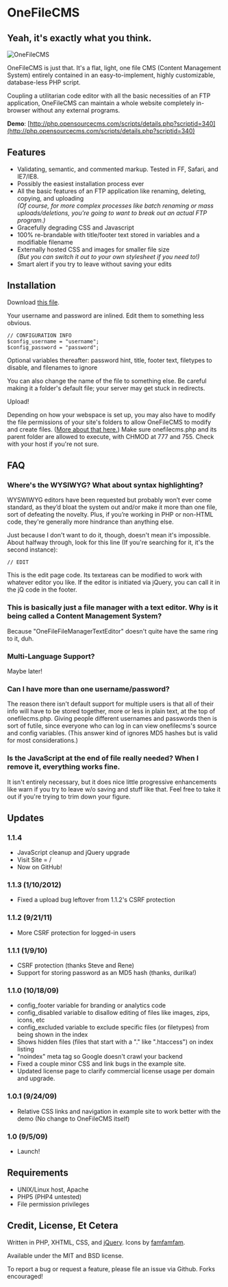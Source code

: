 # OneFileCMS

## Yeah, it's exactly what you think.

![OneFileCMS](http://onefilecms.com/images/screenshots/branded_index.jpg)

OneFileCMS is just that. It's a flat, light, one file CMS (Content Management System) entirely contained in an easy-to-implement, highly customizable, database-less PHP script.

Coupling a utilitarian code editor with all the basic necessities of an FTP application, OneFileCMS can maintain a whole website completely in-browser without any external programs.

**Demo**: [http://php.opensourcecms.com/scripts/details.php?scriptid=340](http://php.opensourcecms.com/scripts/details.php?scriptid=340)

## Features
 
- Validating, semantic, and commented markup. Tested in FF, Safari, and IE7/IE8.
- Possibly the easiest installation process ever
- All the basic features of an FTP application like renaming, deleting, copying, and uploading<br />
  _(Of course, for more complex processes like batch renaming or mass uploads/deletions, you're going to want to break out an actual FTP program.)_
- Gracefully degrading CSS and Javascript
- 100% re-brandable with title/footer text stored in variables and a modifiable filename
- Externally hosted CSS and images for smaller file size<br />
  _(But you can switch it out to your own stylesheet if you need to!)_
- Smart alert if you try to leave without saving your edits

## Installation

Download [this file](https://raw.github.com/rocktronica/OneFileCMS/master/onefilecms.php).

Your username and password are inlined. Edit them to something less obvious.

    // CONFIGURATION INFO
    $config_username = "username";
    $config_password = "password";

Optional variables thereafter: password hint, title, footer text, filetypes to disable, and filenames to ignore

You can also change the name of the file to something else. Be careful making it a folder's default file; your server may get stuck in redirects.

Upload!

Depending on how your webspace is set up, you may also have to modify the file permissions of your site's folders to allow OneFileCMS to modify and create files. ([More about that here.](http://catcode.com/teachmod/)) Make sure onefilecms.php and its parent folder are allowed to execute, with CHMOD at 777 and 755. Check with your host if you're not sure.

## FAQ

### Where's the WYSIWYG? What about syntax highlighting?

WYSWIWYG editors have been requested but probably won’t ever come standard, as they’d bloat the system out and/or make it more than one file, sort of defeating the novelty. Plus, if you’re working in PHP or non-HTML code, they're generally more hindrance than anything else.

Just because I don't want to do it, though, doesn't mean it's impossible. About halfway through, look for this line (If you're searching for it, it's the second instance):

    // EDIT

This is the edit page code. Its textareas can be modified to work with whatever editor you like. If the editor is initiated via jQuery, you can call it in the jQ code in the footer.

### This is basically just a file manager with a text editor. Why is it being called a Content Management System?

Because "OneFileFileManagerTextEditor" doesn't quite have the same ring to it, duh.

### Multi-Language Support?

Maybe later!

### Can I have more than one username/password?

The reason there isn't default support for multiple users is that all of their info will have to be stored together, more or less in plain text, at the top of onefilecms.php. Giving people different usernames and passwords then is sort of futile, since everyone who can log in can view onefilecms's source and config variables. (This answer kind of ignores MD5 hashes but is valid for most considerations.)

### Is the JavaScript at the end of file really needed? When I remove it, everything works fine.

It isn't entirely necessary, but it does nice little progressive enhancements like warn if you try to leave w/o saving and stuff like that. Feel free to take it out if you're trying to trim down your figure.

## Updates

### 1.1.4

- JavaScript cleanup and jQuery upgrade
- Visit Site = /
- Now on GitHub!

### 1.1.3 (1/10/2012)

- Fixed a upload bug leftover from 1.1.2's CSRF protection

### 1.1.2 (9/21/11)

- More CSRF protection for logged-in users

### 1.1.1 (1/9/10)

- CSRF protection (thanks Steve and Rene)
- Support for storing password as an MD5 hash (thanks, durilka!)

### 1.1.0 (10/18/09)

- config_footer variable for branding or analytics code
- config_disabled variable to disallow editing of files like images, zips, icons, etc
- config_excluded variable to exclude specific files (or filetypes) from being shown in the index
- Shows hidden files (files that start with a "." like ".htaccess") on index listing
- "noindex" meta tag so Google doesn't crawl your backend
- Fixed a couple minor CSS and link bugs in the example site.
- Updated license page to clarify commercial license usage per domain and upgrade.

### 1.0.1 (9/24/09)

- Relative CSS links and navigation in example site to work better with the demo (No change to OneFileCMS itself)

### 1.0 (9/5/09)

- Launch!

## Requirements

- UNIX/Linux host, Apache
- PHP5 (PHP4 untested)
- File permission privileges

## Credit, License, Et Cetera

Written in PHP, XHTML, CSS, and [jQuery](http://jquery.com/). Icons by [famfamfam](http://www.famfamfam.com/).

Available under the MIT and BSD license.

To report a bug or request a feature, please file an issue via Github. Forks encouraged!